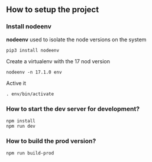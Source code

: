 ## How to setup the project ##

### Install nodeenv ###

**nodeenv** used to isolate the node versions on the system 

    pip3 install nodeenv

Create a virtualenv with the 17 nod version

    nodeenv -n 17.1.0 env

Active it 

    . env/bin/activate

### How to start the dev server for development? ###

    npm install
    npm run dev


### How to build the prod version? ###

    npm run build-prod
